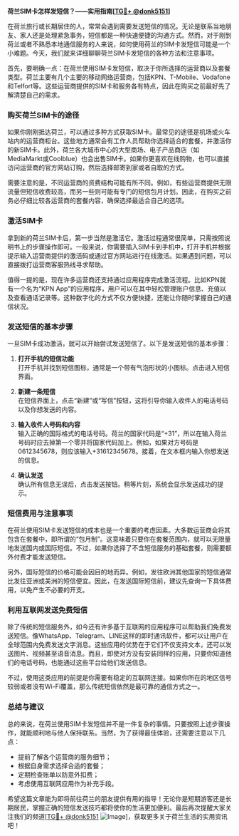 **荷兰SIM卡怎样发短信？——实用指南[[TG💪+ @donk5151](https://t.me/s/donk5151)]**

在荷兰旅行或长期居住的人，常常会遇到需要发送短信的情况。无论是联系当地朋友、家人还是处理紧急事务，短信都是一种快速便捷的沟通方式。然而，对于刚到荷兰或者不熟悉本地通信服务的人来说，如何使用荷兰的SIM卡发短信可能是一个小难题。今天，我们就来详细聊聊荷兰SIM卡发短信的各种方法和注意事项。

首先，要明确一点：在荷兰使用SIM卡发短信，取决于你所选择的运营商以及套餐类型。荷兰主要有几个主要的移动网络运营商，包括KPN、T-Mobile、Vodafone和Telfort等。这些运营商提供的SIM卡和服务各有特点，因此在购买之前最好先了解清楚自己的需求。

### **购买荷兰SIM卡的途径**

如果你刚刚抵达荷兰，可以通过多种方式获取SIM卡。最常见的途径是机场或火车站内的运营商柜台。这些地方通常会有工作人员帮助你选择适合的套餐，并激活你的新SIM卡。此外，荷兰各大城市中心的大型商场、电子产品商店（如MediaMarkt或Coolblue）也会出售SIM卡。如果你更喜欢在线购物，也可以直接访问运营商的官方网站订购，然后选择邮寄到家或者自取的方式。

需要注意的是，不同运营商的资费结构可能有所不同。例如，有些运营商提供无限流量但短信收费较高，而另一些则可能有专门的短信包月计划。因此，在购买之前务必仔细比较各运营商的套餐内容，确保选择最适合自己的选项。

### **激活SIM卡**

拿到新的荷兰SIM卡后，第一步当然是激活它。激活过程通常很简单，只需按照说明书上的步骤操作即可。一般来说，你需要插入SIM卡到手机中，打开手机并根据提示输入运营商提供的激活码或通过官方网站进行在线激活。如果遇到问题，可以直接拨打运营商客服热线寻求帮助。

值得一提的是，现在许多运营商还支持通过应用程序完成激活流程。比如KPN就有一个名为“KPN App”的应用程序，用户可以在其中轻松管理账户信息、充值以及查看通话记录等。这种数字化的方式不仅方便快捷，还能让你随时掌握自己的通信状况。

### **发送短信的基本步骤**

一旦SIM卡成功激活，就可以开始尝试发送短信了。以下是发送短信的基本步骤：

1. **打开手机的短信功能**  
   打开手机并找到短信图标，通常是一个带有气泡形状的小图标。点击进入短信界面。

2. **新建一条短信**  
   在短信界面上，点击“新建”或“写信”按钮，这将引导你输入收件人的电话号码以及你想发送的内容。

3. **输入收件人号码和内容**  
   输入正确的国际格式的电话号码。荷兰的国家代码是“+31”，所以在输入荷兰号码时应去掉第一个零并将国家代码加上。例如，如果对方号码是0612345678，则应该输入+31612345678。接着，在文本框内输入你想发送的信息。

4. **确认发送**  
   确认所有信息无误后，点击发送按钮。稍等片刻，系统会显示发送成功的提示。

### **短信费用与注意事项**

在荷兰使用SIM卡发送短信的成本也是一个重要的考虑因素。大多数运营商会将其包含在套餐中，即所谓的“包月制”。这意味着只要你在套餐范围内，就可以无限量地发送国内或国际短信。不过，如果你选择了不含短信服务的基础套餐，则需要额外付费才能发送短信。

另外，国际短信的价格可能会因目的地而异。例如，发往欧洲其他国家的短信通常比发往亚洲或美洲的短信便宜。因此，在发送国际短信前，建议先查询一下具体费用，以免产生不必要的开支。

### **利用互联网发送免费短信**

除了传统的短信服务外，如今还有许多基于互联网的应用程序可以帮助我们免费发送短信。像WhatsApp、Telegram、LINE这样的即时通讯软件，都可以让用户在全球范围内免费发送文字消息。这些应用的优势在于它们不仅支持文本，还可以发送图片、视频甚至语音消息。而且，即使对方没有安装同样的应用，只要你知道他们的电话号码，也能通过这些平台给他们发送信息。

不过，使用这类应用的前提是你需要有稳定的互联网连接。如果你所在的地区信号较弱或者没有Wi-Fi覆盖，那么传统短信依然是最可靠的通信方式之一。

### **总结与建议**

总的来说，在荷兰使用SIM卡发短信并不是一件复杂的事情。只要按照上述步骤操作，就能顺利地与他人保持联系。当然，为了获得最佳体验，还需要注意以下几点：

- 提前了解各个运营商的服务细节；
- 根据自身需求选择合适的套餐；
- 定期检查账单以防意外扣费；
- 考虑使用互联网应用作为补充手段。

希望这篇文章能为即将前往荷兰的朋友提供有用的指导！无论你是短期游客还是长期居民，掌握正确的短信发送技巧都将使你的生活更加便利。最后再次提醒大家关注我们的频道[[TG💪+ @donk5151](https://t.me/s/donk5151) ![Image](https://i.postimg.cc/rwNCRYN7/Snipaste-2025-04-30-17-27-05.png)]，获取更多关于荷兰生活的实用资讯吧！